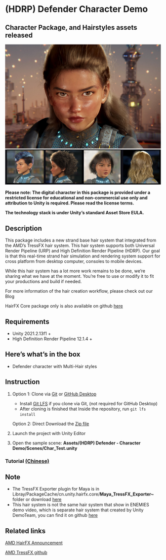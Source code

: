 # (HDRP) Defender Character Demo 
## Character Package, and Hairstyles assets released

![Defender](Defender_Cover_Image.jpg)
![Defender](Defender_Hair_Styles.jpg)

**Please note: The digital character in this package is provided under a restricted license for educational and non-commercial use only and attribution to Unity is required. Please read the license terms.**

**The technology stack is under Unity’s standard Asset Store EULA.**

## Description

This package includes a new strand base hair system that integrated from the AMD’s TressFX hair system. This hair system supports both Universal Render Pipeline (URP) and High Definition Render Pipeline (HDRP). Our goal is that this real-time strand hair simulation and rendering system support for cross platform from desktop computer, consoles to mobile devices.

While this hair system has a lot more work remains to be done, we’re sharing what we have at the moment. You’re free to use or modify it to fit your productions and build if needed.

For more information of the hair creation workflow, please check out our Blog

HairFX Core package only is also available on github [here](https://github.com/Unity-China/cn.unity.hairfx.core)

## Requirements

- Unity 2021.2.13f1 +
- High Definition Render Pipeline 12.1.4 +

## Here’s what’s in the box
- Defender character with Multi-Hair styles

## Instruction
1. Option 1: Clone via [Git](https://git-scm.com/) or [GitHub Desktop](https://desktop.github.com/)
   - Install [Git LFS](https://git-lfs.github.com/) if you clone via Git, (not required for GitHub Desktop)
   - After cloning is finished that Inside the repository, run `git lfs install`
 
   Option 2: Direct Download the [Zip file](https://github.com/UnityTechnologies/HDRP-Defender-Character-Demo/archive/refs/heads/main.zip)
  
2. Launch the project with Unity Editor
3. Open the sample scene: **Assets/(HDRP) Defender - Character Demo/Scenes/Char_Test.unity**

### Tutorial [(Chinese)](https://learn.u3d.cn/tutorial/Unity-HairFX-Tutorial)

## Note
- The TressFX Exporter plugin for Maya is in Libray/PackageCache/cn.unity.hairfx.core/**Maya_TressFX_Exporter~** folder or download [here](https://github.com/Unity-China/cn.unity.hairfx.core/tree/main/Maya_TressFX_Exporter~)
- This hair system is not the same hair system that show in ENEMIES demo video, which is separate hair system that created by Unity DemoTeam, you can find it on github [here](https://github.com/Unity-Technologies/com.unity.demoteam.hair)


## Related links
[AMD HairFX Announcement](https://gpuopen.com/announcing-unity-china-hairfx/)

[AMD TressFX github](https://github.com/GPUOpen-Effects/TressFX)

